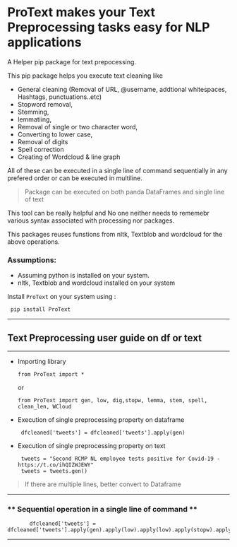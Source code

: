 # ProText makes your Text Preprocessing tasks easy for NLP applications

A Helper pip package for text prepocessing. 

This pip package helps you execute text cleaning like 

   + General cleaning (Removal of URL, @username, addtional whitespaces, Hashtags, punctuations..etc)
   + Stopword removal, 
   + Stemming, 
   + lemmatiing, 
   + Removal of single or two character word, 
   + Converting to lower case,
   + Removal of digits
   + Spell correction
   + Creating of Wordcloud & line graph

All of these can be executed in a single line of command sequentially in any prefered order or can be executed in multiline.

> Package can be executed on both panda DataFrames and single line of text

This tool can be really helpful and No one neither needs to rememebr various syntax associated with processing nor packages.

This packages reuses funstions from nltk, Textblob and wordcloud for the above operations.

### Assumptions:
   - Assuming python is installed on your system.
   - nltk, Textblob and wordcloud installed on your system

Install `ProText` on your system using :

   ``` 
    pip install ProText 
   ```
---
## Text Preprocessing user guide on df or text
---
   + Importing library
       
       ``` 
       from ProText import *        
       ```
        or
       ``` 
       from ProText import gen, low, dig,stopw, lemma, stem, spell, clean_len, WCloud       
       ```

   + Execution of single preprocessing property on dataframe
   
      ```
       dfcleaned['tweets'] = dfcleaned['tweets'].apply(gen)   
      ```
   
   + Execution of single preprocessing property on text
   
      ```
       tweets = "Second RCMP NL employee tests positive for Covid-19 - https://t.co/ihQIZWJEWY"
       tweets = tweets.gen()   
       ```
   
>If there are multiple lines, better convert to Dataframe
---   
### ** Sequential operation in a single line of command **
```
       dfcleaned['tweets'] = dfcleaned['tweets'].apply(gen).apply(low).apply(low).apply(stopw).apply.lemma
```
---
